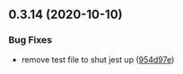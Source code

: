 ## 0.3.14 (2020-10-10)


### Bug Fixes

* remove test file to shut jest up ([954d97e](https://github.com/Extream-SaaS/ex-sdk/commit/954d97e361514495fc2861a16b1c0bf8067d9f28))



